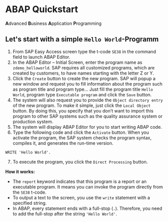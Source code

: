 # ABAP Quickstart

**A**dvanced **B**usiness **A**pplication **P**rogramming

## Let's start with a simple `Hello World`-Programm

1. From SAP Easy Access screen type the t-code `SE38` in the command field to launch ABAP Editor.
2. In the ABAP Editor – Initial Screen, enter the program name as `zdemo_helloworld`. SAP requires all customized programs, which are created by customers, to have names starting with the letter Z or Y.
3. Click the `Create` button to create the new program. SAP will popup a new window and request you to fill information about the program such as program title and program type... Just fill the program title `Hello World`, program type `Executable program` and click the `Save` button.
4. The system will also request you to provide the `Object directory entry` of the new program. To make it simple, just click the `Local Object` button. By doing this, you specify that you don’t want to import this program to other SAP systems such as the quality assurance system or production system.
5. The system will display ABAP Editor for you to start writing ABAP code.
6. Type the following code and click the `Activate` button. When you activate the program, the SAP system checks the program syntax, compiles it, and generates the run-time version.
```abap
WRITE 'Hello World'.
```
7. To execute the program, you click the `Direct Processing` button.

**How it works:**

* The `report` keyword indicates that this program is a report or an executable program. It means you can invoke the program directly from the `SE38` t-code.
* To output a text to the screen, you use the `write` statement with a specified string.
* In ABAP, every statement ends with a full-stop (`.`). Therefore, you need to add the full-stop after the string `'Hello World'`.
